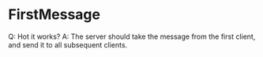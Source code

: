 # FirstMessage

Q: Hot it works?
A: The server should take the message from the first client, and send it to all subsequent clients.
